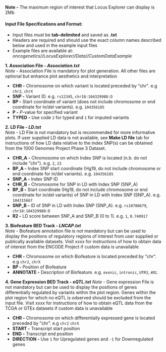 **Note -** The maximum region of interest that Locus Explorer can display is 2Mb  

#### Input File Specifications and Format:  
- Input files must be **tab-delimited** and saved as **.txt**
- Headers are required and should use the exact column names described below and used in the example input files
- Example files are available at: *oncogenetics//LocusExplorer//Data//CustomDataExample*  


**1. Association File - _Association.txt_**  
*Note* - Association File is mandatory for plot generation. All other files are optional but enhance plot aesthetics and interpretation  
 - **CHR -** Chromosome on which variant is located preceded by "chr". e.g `chr2`, `chrX`
 - **SNP -** Variant ID. e.g. `rs12345`, `chr10:104329988:D` 
 - **BP	-** Start coordinate of variant (does not include chromosome or end coordinate for in/del variants). e.g. `104356185`
 - **P -** *P*-value for specified variant
 - **TYPED -** Use code `2` for typed and `1` for imputed variants

**2. LD File - _LD.txt_**  
*Note* - LD File is not mandatory but is recommended for more informative plots. If user supplied LD data is not available, see **Make LD file** tab for instructions of how LD data relative to the index SNP(s) can be obtained from the 1000 Genomes Project Phase 3 Dataset.  
 - **CHR_A -** Chromosome on which Index SNP is located (n.b. do not include "chr"). e.g. `2`, `23`
 - **BP_A	-** Index SNP start coordinate (Hg19, do not include chromosome or end coordinate for in/del variants). e.g. `104356185`
 - **SNP_A -** Index SNP ID
 - **CHR_B -** Chromosome for SNP in LD with Index SNP (SNP_A)
 - **BP_B	-** Start coordinate (Hg19, do not include chromosome or end coordinate for in/del variants) of SNP in LD with Index SNP (SNP_A). e.g. `104315667`
 - **SNP_B -** ID of SNP in LD with Index SNP (SNP_A). e.g. `rs10786679`, `chr10:104329988:D` 
 - **R2 -** LD score between SNP_A and SNP_B (0 to 1). e.g. `1`, `0.740917`

**3. Biofeature BED Track - _LNCAP.txt_**  
*Note* - Biofeature annotation file is not mandatory but can be used to display the positions of regulatory regions of interest from user supplied or publically available datasets. Visit xxxx for instructions of how to obtain data of interest from the ENCODE Project if custom data is unavailable  
 - **CHR -** Chromosome on which Biofeature is located preceded by "chr". e.g `chr2`, `chrX`
 - **BP	-** Position of Biofeature
 - **ANNOTATE -** Description of Biofeature. e.g. `exonic`, `intronic`, `UTR3`, etc.
 
**4. Gene Expression BED Track - _eQTL.txt_** 
*Note* - Gene expression File is not mandatory but can be used to display the positions of genes differentially regulated by variants within the plot region. Genes within the plot region for which no eQTL is odserved should be excluded from the input file. Visit xxxx for instructions of how to obtain eQTL data from the TCGA or GTEx datasets if custom data is unavailable
 - **CHR -** Chromosome on which differentially expressed gene is located preceded by "chr". e.g `chr2` `chrX`
 - **START -** Transcript start position
 - **END -** Transcript end position
 - **DIRECTION -** Use `1` for Upregulated genes and `-1` for Downregulated genes



